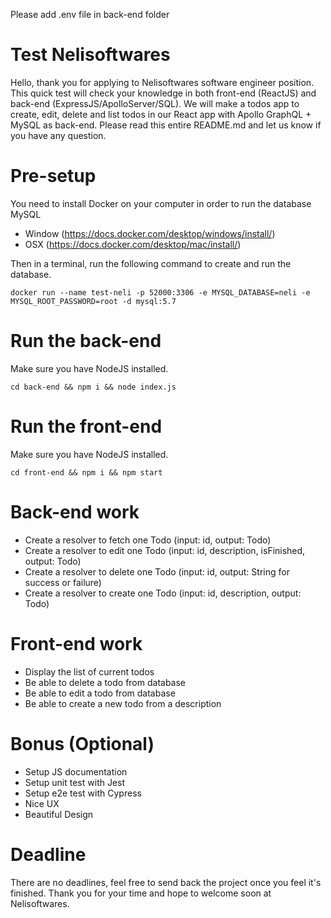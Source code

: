 Please add .env file in back-end folder
# Test Nelisoftwares

Hello, thank you for applying to Nelisoftwares software engineer position. This quick test will check your knowledge in both front-end (ReactJS) and back-end (ExpressJS/ApolloServer/SQL). We will make a todos app to create, edit, delete and list todos in our React app with Apollo GraphQL + MySQL as back-end. Please read this entire README.md and let us know if you have any question.

# Pre-setup

You need to install Docker on your computer in order to run the database MySQL

- Window (https://docs.docker.com/desktop/windows/install/)
- OSX (https://docs.docker.com/desktop/mac/install/)

Then in a terminal, run the following command to create and run the database.

```
docker run --name test-neli -p 52000:3306 -e MYSQL_DATABASE=neli -e MYSQL_ROOT_PASSWORD=root -d mysql:5.7
```

# Run the back-end

Make sure you have NodeJS installed.

```
cd back-end && npm i && node index.js
```

# Run the front-end

Make sure you have NodeJS installed.

```
cd front-end && npm i && npm start
```

# Back-end work

- Create a resolver to fetch one Todo (input: id, output: Todo)
- Create a resolver to edit one Todo (input: id, description, isFinished, output: Todo)
- Create a resolver to delete one Todo (input: id, output: String for success or failure)
- Create a resolver to create one Todo (input: id, description, output: Todo)

# Front-end work

- Display the list of current todos
- Be able to delete a todo from database
- Be able to edit a todo from database
- Be able to create a new todo from a description

# Bonus (Optional)

- Setup JS documentation
- Setup unit test with Jest
- Setup e2e test with Cypress
- Nice UX
- Beautiful Design

# Deadline

There are no deadlines, feel free to send back the project once you feel it's finished.
Thank you for your time and hope to welcome soon at Nelisoftwares.
